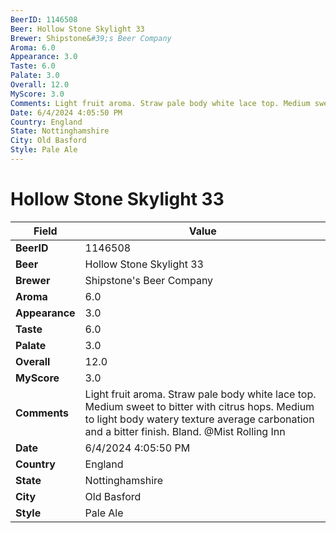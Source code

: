 ```yaml
---
BeerID: 1146508
Beer: Hollow Stone Skylight 33
Brewer: Shipstone&#39;s Beer Company
Aroma: 6.0
Appearance: 3.0
Taste: 6.0
Palate: 3.0
Overall: 12.0
MyScore: 3.0
Comments: Light fruit aroma. Straw pale body white lace top. Medium sweet to bitter with citrus hops.  Medium to light body watery texture average carbonation and a bitter finish.  Bland. @Mist Rolling Inn
Date: 6/4/2024 4:05:50 PM
Country: England
State: Nottinghamshire
City: Old Basford
Style: Pale Ale
---
```


# Hollow Stone Skylight 33

| Field         | Value |
|---------------|-------|
| **BeerID** | 1146508 |
| **Beer** | Hollow Stone Skylight 33 |
| **Brewer** | Shipstone&#39;s Beer Company |
| **Aroma** | 6.0 |
| **Appearance** | 3.0 |
| **Taste** | 6.0 |
| **Palate** | 3.0 |
| **Overall** | 12.0 |
| **MyScore** | 3.0 |
| **Comments** | Light fruit aroma. Straw pale body white lace top. Medium sweet to bitter with citrus hops.  Medium to light body watery texture average carbonation and a bitter finish.  Bland. @Mist Rolling Inn |
| **Date** | 6/4/2024 4:05:50 PM |
| **Country** | England |
| **State** | Nottinghamshire |
| **City** | Old Basford |
| **Style** | Pale Ale |
